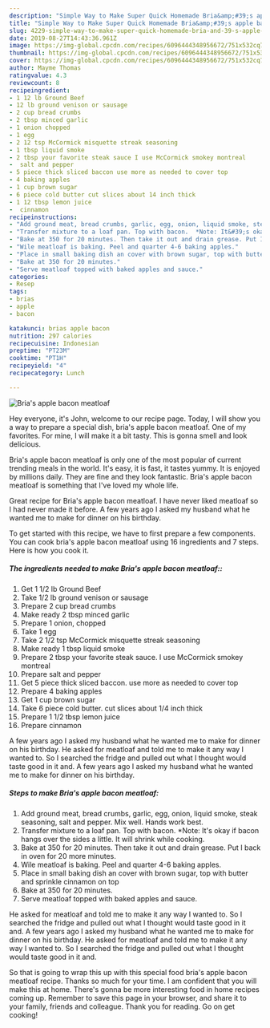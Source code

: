 ```yaml
---
description: "Simple Way to Make Super Quick Homemade Bria&amp;#39;s apple bacon meatloaf"
title: "Simple Way to Make Super Quick Homemade Bria&amp;#39;s apple bacon meatloaf"
slug: 4229-simple-way-to-make-super-quick-homemade-bria-and-39-s-apple-bacon-meatloaf
date: 2019-08-27T14:43:36.961Z
image: https://img-global.cpcdn.com/recipes/6096444348956672/751x532cq70/brias-apple-bacon-meatloaf-recipe-main-photo.jpg
thumbnail: https://img-global.cpcdn.com/recipes/6096444348956672/751x532cq70/brias-apple-bacon-meatloaf-recipe-main-photo.jpg
cover: https://img-global.cpcdn.com/recipes/6096444348956672/751x532cq70/brias-apple-bacon-meatloaf-recipe-main-photo.jpg
author: Mayme Thomas
ratingvalue: 4.3
reviewcount: 8
recipeingredient:
- 1 12 lb Ground Beef
- 12 lb ground venison or sausage
- 2 cup bread crumbs
- 2 tbsp minced garlic
- 1 onion chopped
- 1 egg
- 2 12 tsp McCormick misquette streak seasoning
- 1 tbsp liquid smoke
- 2 tbsp your favorite steak sauce I use McCormick smokey montreal
-  salt and pepper
- 5 piece thick sliced baccon use more as needed to cover top
- 4 baking apples
- 1 cup brown sugar
- 6 piece cold butter cut slices about 14 inch thick
- 1 12 tbsp lemon juice
-  cinnamon
recipeinstructions:
- "Add ground meat, bread crumbs, garlic, egg, onion, liquid smoke, steak seasoning, salt and pepper. Mix well.  Hands work best."
- "Transfer mixture to a loaf pan. Top with bacon.  *Note: It&#39;s okay if bacon hangs over the sides a little. It will shrink while cooking."
- "Bake at 350 for 20 minutes. Then take it out and drain grease. Put I back in oven for 20 more minutes."
- "Wile meatloaf is baking. Peel and quarter 4-6 baking apples."
- "Place in small baking dish an cover with brown sugar, top with butter and sprinkle cinnamon on top"
- "Bake at 350 for 20 minutes."
- "Serve meatloaf topped with baked apples and sauce."
categories:
- Resep
tags:
- brias
- apple
- bacon

katakunci: brias apple bacon
nutrition: 297 calories
recipecuisine: Indonesian
preptime: "PT23M"
cooktime: "PT1H"
recipeyield: "4"
recipecategory: Lunch

---
```



![Bria&#39;s apple bacon meatloaf](https://img-global.cpcdn.com/recipes/6096444348956672/751x532cq70/brias-apple-bacon-meatloaf-recipe-main-photo.jpg)

Hey everyone, it's John, welcome to our recipe page. Today, I will show you a way to prepare a special dish, bria&#39;s apple bacon meatloaf. One of my favorites. For mine, I will make it a bit tasty. This is gonna smell and look delicious.

Bria&#39;s apple bacon meatloaf is only one of the most popular of current trending meals in the world. It's easy, it is fast, it tastes yummy. It is enjoyed by millions daily. They are fine and they look fantastic. Bria&#39;s apple bacon meatloaf is something that I've loved my whole life.

Great recipe for Bria&#39;s apple bacon meatloaf. I have never liked meatloaf so I had never made it before. A few years ago I asked my husband what he wanted me to make for dinner on his birthday.


To get started with this recipe, we have to first prepare a few components. You can cook bria&#39;s apple bacon meatloaf using 16 ingredients and 7 steps. Here is how you cook it.

##### The ingredients needed to make Bria&#39;s apple bacon meatloaf::

1. Get 1 1/2 lb Ground Beef
1. Take 1/2 lb ground venison or sausage
1. Prepare 2 cup bread crumbs
1. Make ready 2 tbsp minced garlic
1. Prepare 1 onion, chopped
1. Take 1 egg
1. Take 2 1/2 tsp McCormick misquette streak seasoning
1. Make ready 1 tbsp liquid smoke
1. Prepare 2 tbsp your favorite steak sauce. I use McCormick smokey montreal
1. Prepare  salt and pepper
1. Get 5 piece thick sliced baccon. use more as needed to cover top
1. Prepare 4 baking apples
1. Get 1 cup brown sugar
1. Take 6 piece cold butter. cut slices about 1/4 inch thick
1. Prepare 1 1/2 tbsp lemon juice
1. Prepare  cinnamon


A few years ago I asked my husband what he wanted me to make for dinner on his birthday. He asked for meatloaf and told me to make it any way I wanted to. So I searched the fridge and pulled out what I thought would taste good in it and. A few years ago I asked my husband what he wanted me to make for dinner on his birthday. 

##### Steps to make Bria&#39;s apple bacon meatloaf:

1. Add ground meat, bread crumbs, garlic, egg, onion, liquid smoke, steak seasoning, salt and pepper. Mix well.  Hands work best.
1. Transfer mixture to a loaf pan. Top with bacon.  *Note: It&#39;s okay if bacon hangs over the sides a little. It will shrink while cooking.
1. Bake at 350 for 20 minutes. Then take it out and drain grease. Put I back in oven for 20 more minutes.
1. Wile meatloaf is baking. Peel and quarter 4-6 baking apples.
1. Place in small baking dish an cover with brown sugar, top with butter and sprinkle cinnamon on top
1. Bake at 350 for 20 minutes.
1. Serve meatloaf topped with baked apples and sauce.


He asked for meatloaf and told me to make it any way I wanted to. So I searched the fridge and pulled out what I thought would taste good in it and. A few years ago I asked my husband what he wanted me to make for dinner on his birthday. He asked for meatloaf and told me to make it any way I wanted to. So I searched the fridge and pulled out what I thought would taste good in it and. 

So that is going to wrap this up with this special food bria&#39;s apple bacon meatloaf recipe. Thanks so much for your time. I am confident that you will make this at home. There's gonna be more interesting food in home recipes coming up. Remember to save this page in your browser, and share it to your family, friends and colleague. Thank you for reading. Go on get cooking!
